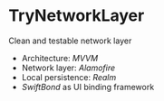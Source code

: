 # TryNetworkLayer

Clean and testable network layer 

+ Architecture: *MVVM*
+ Network layer: *Alamofire*
+ Local persistence: *Realm*
+ *SwiftBond* as UI binding framework

